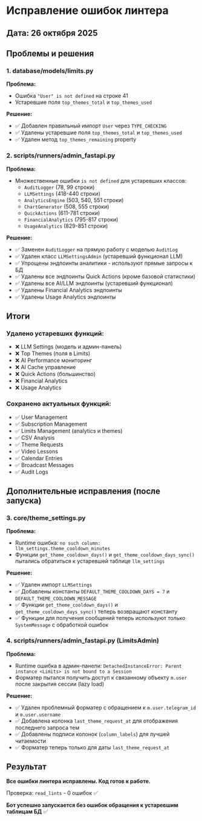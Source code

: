 # Исправление ошибок линтера

## Дата: 26 октября 2025

## Проблемы и решения

### 1. database/models/limits.py

**Проблема:** 
- Ошибка `"User" is not defined` на строке 41
- Устаревшие поля `top_themes_total` и `top_themes_used`

**Решение:**
- ✅ Добавлен правильный импорт `User` через `TYPE_CHECKING`
- ✅ Удалены устаревшие поля `top_themes_total` и `top_themes_used`
- ✅ Удален метод `top_themes_remaining` property

### 2. scripts/runners/admin_fastapi.py

**Проблема:**
- Множественные ошибки `is not defined` для устаревших классов:
  - `AuditLogger` (78, 99 строки)
  - `LLMSettings` (418-440 строки)
  - `AnalyticsEngine` (503, 540, 551 строки)
  - `ChartGenerator` (508, 555 строки)
  - `QuickActions` (611-781 строки)
  - `FinancialAnalytics` (795-817 строки)
  - `UsageAnalytics` (829-851 строки)

**Решение:**
- ✅ Заменен `AuditLogger` на прямую работу с моделью `AuditLog`
- ✅ Удален класс `LLMSettingsAdmin` (устаревший функционал LLM)
- ✅ Упрощены эндпоинты аналитики - используют прямые запросы к БД
- ✅ Удалены все эндпоинты Quick Actions (кроме базовой статистики)
- ✅ Удалены все AI/LLM эндпоинты (устаревший функционал)
- ✅ Удалены Financial Analytics эндпоинты
- ✅ Удалены Usage Analytics эндпоинты

## Итоги

### Удалено устаревших функций:
- ❌ LLM Settings (модель и админ-панель)
- ❌ Top Themes (поля в Limits)
- ❌ AI Performance мониторинг
- ❌ AI Cache управление
- ❌ Quick Actions (большинство)
- ❌ Financial Analytics
- ❌ Usage Analytics

### Сохранено актуальных функций:
- ✅ User Management
- ✅ Subscription Management
- ✅ Limits Management (analytics и themes)
- ✅ CSV Analysis
- ✅ Theme Requests
- ✅ Video Lessons
- ✅ Calendar Entries
- ✅ Broadcast Messages
- ✅ Audit Logs

## Дополнительные исправления (после запуска)

### 3. core/theme_settings.py

**Проблема:**
- Runtime ошибка: `no such column: llm_settings.theme_cooldown_minutes`
- Функции `get_theme_cooldown_days()` и `get_theme_cooldown_days_sync()` пытались обратиться к устаревшей таблице `llm_settings`

**Решение:**
- ✅ Удален импорт `LLMSettings`
- ✅ Добавлены константы `DEFAULT_THEME_COOLDOWN_DAYS = 7` и `DEFAULT_THEME_COOLDOWN_MESSAGE`
- ✅ Функции `get_theme_cooldown_days()` и `get_theme_cooldown_days_sync()` теперь возвращают константу
- ✅ Функции для получения сообщений теперь используют только `SystemMessage` с обработкой ошибок

### 4. scripts/runners/admin_fastapi.py (LimitsAdmin)

**Проблема:**
- Runtime ошибка в админ-панели: `DetachedInstanceError: Parent instance <Limits> is not bound to a Session`
- Форматер пытался получить доступ к связанному объекту `m.user` после закрытия сессии (lazy load)

**Решение:**
- ✅ Удален проблемный форматер с обращением к `m.user.telegram_id` и `m.user.username`
- ✅ Добавлена колонка `last_theme_request_at` для отображения последнего запроса тем
- ✅ Добавлены подписи колонок (`column_labels`) для лучшей читаемости
- ✅ Форматер теперь только для даты `last_theme_request_at`

## Результат

**Все ошибки линтера исправлены. Код готов к работе.**

Проверка: `read_lints` - 0 ошибок ✅

**Бот успешно запускается без ошибок обращения к устаревшим таблицам БД** ✅

